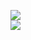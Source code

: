 [![](https://img.shields.io/badge/Made%20With-Github%20Spray-lightgrey.svg?style=for-the-badge&logo=github)](https://github.com/Annihil/github-spray#20100)  
[![](https://i.imgur.com/2DrTn0Z.gif)](https://github.com/Annihil/github-spray)